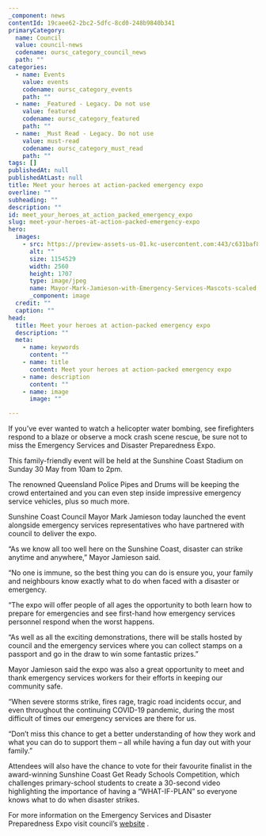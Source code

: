 ```yaml
---
_component: news
contentId: 19caee62-2bc2-5dfc-8cd0-248b9840b341
primaryCategory:
  name: Council
  value: council-news
  codename: oursc_category_council_news
  path: ""
categories:
  - name: Events
    value: events
    codename: oursc_category_events
    path: ""
  - name: _Featured - Legacy. Do not use
    value: featured
    codename: oursc_category_featured
    path: ""
  - name: _Must Read - Legacy. Do not use
    value: must-read
    codename: oursc_category_must_read
    path: ""
tags: []
publishedAt: null
publishedAtLast: null
title: Meet your heroes at action-packed emergency expo
overline: ""
subheading: ""
description: ""
id: meet_your_heroes_at_action_packed_emergency_expo
slug: meet-your-heroes-at-action-packed-emergency-expo
hero:
  images:
    - src: https://preview-assets-us-01.kc-usercontent.com:443/c631baf8-1b46-001f-580c-d0001b68b4a8/6bf00a23-b8a5-4229-917d-fd1b0d99f3aa/Mayor-Mark-Jamieson-with-Emergency-Services-Mascots-scaled.jpg
      alt: ""
      size: 1154529
      width: 2560
      height: 1707
      type: image/jpeg
      name: Mayor-Mark-Jamieson-with-Emergency-Services-Mascots-scaled.jpg
      _component: image
  credit: ""
  caption: ""
head:
  title: Meet your heroes at action-packed emergency expo
  description: ""
  meta:
    - name: keywords
      content: ""
    - name: title
      content: Meet your heroes at action-packed emergency expo
    - name: description
      content: ""
    - name: image
      image: ""

---
```

If you’ve ever wanted to watch a helicopter water bombing, see firefighters respond to a blaze or observe a mock crash scene rescue, be sure not to miss the Emergency Services and Disaster Preparedness Expo.

This family-friendly event will be held at the Sunshine Coast Stadium on Sunday 30 May from 10am to 2pm.

The renowned Queensland Police Pipes and Drums will be keeping the crowd entertained and you can even step inside impressive emergency service vehicles, plus so much more.

Sunshine Coast Council Mayor Mark Jamieson today launched the event alongside emergency services representatives who have partnered with council to deliver the expo.

“As we know all too well here on the Sunshine Coast, disaster can strike anytime and anywhere,” Mayor Jamieson said.

“No one is immune, so the best thing you can do is ensure you, your family and neighbours know exactly what to do when faced with a disaster or emergency.

“The expo will offer people of all ages the opportunity to both learn how to prepare for emergencies and see first-hand how emergency services personnel respond when the worst happens.

“As well as all the exciting demonstrations, there will be stalls hosted by council and the emergency services where you can collect stamps on a passport and go in the draw to win some fantastic prizes.”

Mayor Jamieson said the expo was also a great opportunity to meet and thank emergency services workers for their efforts in keeping our community safe.

“When severe storms strike, fires rage, tragic road incidents occur, and even throughout the continuing COVID-19 pandemic, during the most difficult of times our emergency services are there for us. 

“Don’t miss this chance to get a better understanding of how they work and what you can do to support them – all while having a fun day out with your family.”

Attendees will also have the chance to vote for their favourite finalist in the award-winning Sunshine Coast Get Ready Schools Competition, which challenges primary-school students to create a 30-second video highlighting the importance of having a “WHAT-IF-PLAN” so everyone knows what to do when disaster strikes.

For more information on the Emergency Services and Disaster Preparedness Expo visit council’s [website](https://www.sunshinecoast.qld.gov.au/)
.
